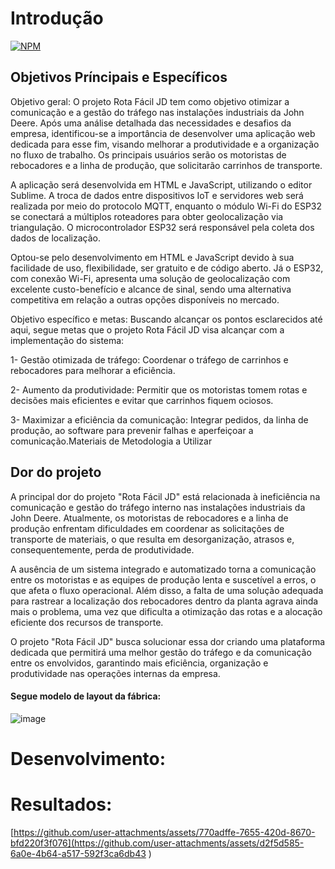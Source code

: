 # Introdução
[![NPM](https://img.shields.io/npm/l/react)]([https://github.com/devsuperior/sds1-wmazoni/blob/master/LICENSE](https://github.com/joaogabriel365/Rota-Facil-JD/blob/main/LICENSE)) 

## Objetivos Príncipais e Específicos

Objetivo geral:
O projeto Rota Fácil JD tem como objetivo otimizar a comunicação e a gestão do tráfego nas instalações industriais da John Deere. Após uma análise detalhada das necessidades e desafios da empresa, identificou-se a importância de desenvolver uma aplicação web dedicada para esse fim, visando melhorar a produtividade e a organização no fluxo de trabalho. Os principais usuários serão os motoristas de rebocadores e a linha de produção, que solicitarão carrinhos de transporte.

A aplicação será desenvolvida em HTML e JavaScript, utilizando o editor Sublime. A troca de dados entre dispositivos IoT e servidores web será realizada por meio do protocolo MQTT, enquanto o módulo Wi-Fi do ESP32 se conectará a múltiplos roteadores para obter geolocalização via triangulação. O microcontrolador ESP32 será responsável pela coleta dos dados de localização.

Optou-se pelo desenvolvimento em HTML e JavaScript devido à sua facilidade de uso, flexibilidade, ser gratuito e de código aberto. Já o ESP32, com conexão Wi-Fi, apresenta uma solução de geolocalização com excelente custo-benefício e alcance de sinal, sendo uma alternativa competitiva em relação a outras opções disponíveis no mercado.

Objetivo específico e metas:
Buscando alcançar os pontos esclarecidos até aqui, segue metas que o projeto Rota Fácil JD visa alcançar com a implementação do sistema:

1- Gestão otimizada de tráfego: Coordenar o tráfego de carrinhos e rebocadores para melhorar a eficiência.

2- Aumento da produtividade: Permitir que os motoristas tomem rotas e decisões mais eficientes e evitar que carrinhos fiquem ociosos.

3- Maximizar a eficiência da comunicação: Integrar pedidos, da linha de produção, ao software para prevenir falhas e aperfeiçoar a comunicação.Materiais de Metodologia a Utilizar

## Dor do projeto


A principal dor do projeto "Rota Fácil JD" está relacionada à ineficiência na comunicação e gestão do tráfego interno nas instalações industriais da John Deere. Atualmente, os motoristas de rebocadores e a linha de produção enfrentam dificuldades em coordenar as solicitações de transporte de materiais, o que resulta em desorganização, atrasos e, consequentemente, perda de produtividade.

A ausência de um sistema integrado e automatizado torna a comunicação entre os motoristas e as equipes de produção lenta e suscetível a erros, o que afeta o fluxo operacional. Além disso, a falta de uma solução adequada para rastrear a localização dos rebocadores dentro da planta agrava ainda mais o problema, uma vez que dificulta a otimização das rotas e a alocação eficiente dos recursos de transporte.

O projeto "Rota Fácil JD" busca solucionar essa dor criando uma plataforma dedicada que permitirá uma melhor gestão do tráfego e da comunicação entre os envolvidos, garantindo mais eficiência, organização e produtividade nas operações internas da empresa.



#### Segue modelo de layout da fábrica:

![image](https://github.com/user-attachments/assets/ec91b8e0-685e-4ed3-aa3a-9cd6bbe87ea7)

# Desenvolvimento:
 

# Resultados:
[https://github.com/user-attachments/assets/770adffe-7655-420d-8670-bfd220f3f076](https://github.com/user-attachments/assets/d2f5d585-6a0e-4b64-a517-592f3ca6db43
)





